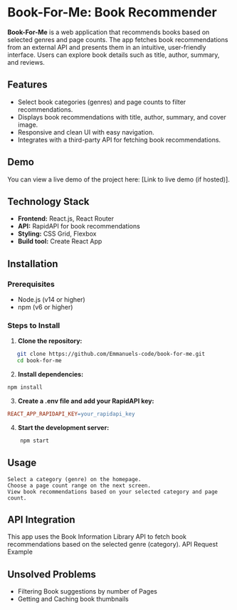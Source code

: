 # Book-For-Me: Book Recommender

**Book-For-Me** is a web application that recommends books based on selected genres and page counts. The app fetches book recommendations from an external API and presents them in an intuitive, user-friendly interface. Users can explore book details such as title, author, summary, and reviews.

## Features

- Select book categories (genres) and page counts to filter recommendations.
- Displays book recommendations with title, author, summary, and cover image.
- Responsive and clean UI with easy navigation.
- Integrates with a third-party API for fetching book recommendations.

## Demo

You can view a live demo of the project here: [Link to live demo (if hosted)].

## Technology Stack

- **Frontend:** React.js, React Router
- **API:** RapidAPI for book recommendations
- **Styling:** CSS Grid, Flexbox
- **Build tool:** Create React App

## Installation

### Prerequisites

- Node.js (v14 or higher)
- npm (v6 or higher)

### Steps to Install

1. **Clone the repository:**

```bash
   git clone https://github.com/Emmanuels-code/book-for-me.git
   cd book-for-me
```
2. **Install dependencies:**

``` bash
npm install
```
3. **Create a .env file and add your RapidAPI key:**

``` makefile
REACT_APP_RAPIDAPI_KEY=your_rapidapi_key
```
4. **Start the development server:**

``` bash
    npm start
```


## Usage

    Select a category (genre) on the homepage.
    Choose a page count range on the next screen.
    View book recommendations based on your selected category and page count.

## API Integration

This app uses the Book Information Library API to fetch book recommendations based on the selected genre (category).
API Request Example

## Unsolved Problems

- Filtering Book suggestions by number of Pages
- Getting and Caching book thumbnails


